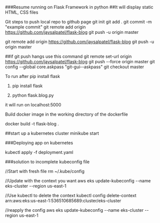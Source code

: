 ###Resume running on Flask Framework in python
##It will display static HTML, CSS files


Git steps to push local repo to github page
git init 
git add .
git commit -m "example commit"
git remote add origin https://github.com/jaysalpatel/flask-blog
git push -u origin master

git remote add origin https://github.com/jaysalpatel/flask-blog
git push -u origin master


##if git push hangs use this command
git remote set-url origin https://github.com/jaysalpatel/flask-blog 
git push --force origin master
git config --global core.askpass "git-gui--askpass"
git checkout master

To run after pip install flask

1. pip install flask

2. python flask.blog.py

it will run on localhost:5000

Build docker image in the working directory of the dockerfile

docker build -t flask-blog .

##start up a kubernetes cluster
minikube start

###Deploying app on kubernetes

kubectl apply -f deployment.yaml


###solution to incomplete kubeconfig file


//Start with fresh file rm ~/.kube/config

//Update with the context you want aws eks update-kubeconfig --name eks-cluster --region us-east-1

//Use kubectl to delete the context kubectl config delete-context arn:aws:eks:us-east-1:536510685689:cluster/eks-cluster

//reapply the config aws eks update-kubeconfig --name eks-cluster --region us-east-1
